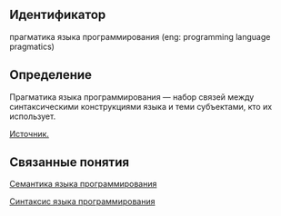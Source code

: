 ## Идентификатор
прагматика языка программирования (eng: programming language pragmatics)


## Определение
Прагматика языка программирования — набор связей между синтаксическими конструкциями языка и теми субъектами, 
кто их использует.

[Источник.](https://en.wikipedia.org/wiki/Pragmatics)


## Связанные понятия
[Семантика языка программирования](proramming_language_semantics.md)

[Синтаксис языка программирования](proramming_language_syntax.md)
